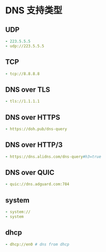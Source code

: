 # DNS 支持类型

## UDP

```yaml
- 223.5.5.5
- udp://223.5.5.5
```

## TCP

```yaml
- tcp://8.8.8.8
```

## DNS over TLS

```yaml
- tls://1.1.1.1
```

## DNS over HTTPS

```yaml
- https://doh.pub/dns-query
```

## DNS over HTTP/3

```yaml
- https://dns.alidns.com/dns-query#h3=true
```

## DNS over QUIC

```yaml
- quic://dns.adguard.com:784
```

## system

```yaml
- system://
- system
```

## dhcp

```yaml
- dhcp://en0 # dns from dhcp
```
